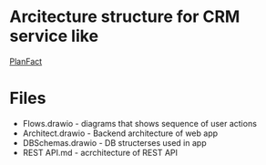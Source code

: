 # Arcitecture structure for CRM service like
[PlanFact](https://planfact.io/)

# Files

- Flows.drawio - diagrams that shows sequence of user actions
- Architect.drawio - Backend architecture of web app
- DBSchemas.drawio - DB structerses used in app
- REST API.md - acrchitecture of REST API 

